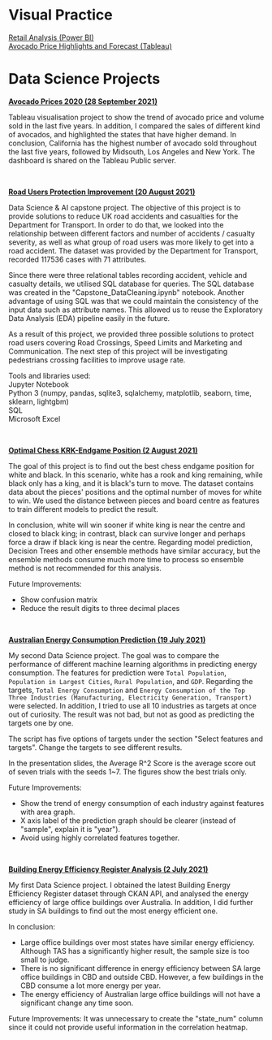 # Visual Practice

[Retail Analysis (Power BI)](https://github.com/Eric-HYL/showcase/blob/main/Visual_Practice/Retail_Analysis/retail_sales_summary.pdf)  
[Avocado Price Highlights and Forecast (Tableau)](https://public.tableau.com/app/profile/eric3982/viz/Avocado_2020/Dashboard1?publish=yes)  

# Data Science Projects

**[Avocado Prices 2020 (28 September 2021)](https://public.tableau.com/app/profile/eric3982/viz/Avocado_2020/Dashboard1?publish=yes)**

Tableau visualisation project to show the trend of avocado price and volume sold in the last five years. In addition, I compared the sales of different kind of avocados, and highlighted the states that have higher demand. In conclusion, California has the highest number of avocado sold throughout the last five years, followed by Midsouth, Los Angeles and New York. The dashboard is shared on the Tableau Public server.

<br/>

**[Road Users Protection Improvement (20 August 2021)](https://github.com/Eric-HYL/showcase/blob/main/Road_Users_Protection_Improvement/Presentation.pdf)**

Data Science & AI capstone project. The objective of this project is to provide solutions to reduce UK road accidents and casualties for the Department for Transport. In order to do that, we looked into the relationship between different factors and number of accidents / casualty severity, as well as what group of road users was more likely to get into a road accident. The dataset was provided by the Department for Transport, recorded 117536 cases with 71 attributes.

Since there were three relational tables recording accident, vehicle and casualty details, we utilised SQL database for queries. The SQL database was created in the "Capstone_DataCleaning.ipynb" notebook. Another advantage of using SQL was that we could maintain the consistency of the input data such as attribute names. This allowed us to reuse the Exploratory Data Analysis (EDA) pipeline easily in the future.

As a result of this project, we provided three possible solutions to protect road users covering Road Crossings, Speed Limits and Marketing and Communication. The next step of this project will be investigating pedestrians crossing facilities to improve usage rate.

Tools and libraries used:  
Jupyter Notebook  
Python 3 (numpy, pandas, sqlite3, sqlalchemy, matplotlib, seaborn, time, sklearn, lightgbm)  
SQL  
Microsoft Excel

<br/>

**[Optimal Chess KRK-Endgame Position (2 August 2021)](https://github.com/Eric-HYL/showcase/blob/main/Optimal_Chess_KRK-Endgame_Position/presentation.pdf)**

The goal of this project is to find out the best chess endgame position for white and black. In this scenario, white has a rook and king remaining, while black only has a king, and it is black's turn to move. The dataset contains data about the pieces' positions and the optimal number of moves for white to win. We used the distance between pieces and board centre as features to train different models to predict the result.

In conclusion, white will win sooner if white king is near the centre and closed to black king; in contrast, black can survive longer and perhaps force a draw if black king is near the centre. Regarding model prediction, Decision Trees and other ensemble methods have similar accuracy, but the ensemble methods consume much more time to process so ensemble method is not recommended for this analysis.

Future Improvements:
- Show confusion matrix
- Reduce the result digits to three decimal places

<br/>

**[Australian Energy Consumption Prediction (19 July 2021)](https://github.com/Eric-HYL/showcase/blob/main/Australian_Energy_Consumption_Prediction/Presentation(pdf_for_preview).pdf)**

My second Data Science project. The goal was to compare the performance of different machine learning algorithms in predicting energy consumption. The features for prediction were `Total Population`, `Population in Largest Cities`, `Rural Population`, and `GDP`. Regarding the targets, `Total Energy Consumption` and `Energy Consumption of the Top Three Industries (Manufacturing, Electricity Generation, Transport)` were selected. In addition, I tried to use all 10 industries as targets at once out of curiosity. The result was not bad, but not as good as predicting the targets one by one.

The script has five options of targets under the section "Select features and targets". Change the targets to see different results.

In the presentation slides, the Average R^2 Score is the average score out of seven trials with the seeds 1~7. The figures show the best trials only.

Future Improvements: 
- Show the trend of energy consumption of each industry against features with area graph.
- X axis label of the prediction graph should be clearer (instead of "sample", explain it is "year").
- Avoid using highly correlated features together.

<br/>

**[Building Energy Efficiency Register Analysis (2 July 2021)](https://github.com/Eric-HYL/showcase/blob/main/Building_Energy_Efficiency_Register_Analysis/Building_Energy_Efficiency_Register_Analysis.ipynb)**

My first Data Science project. I obtained the latest Building Energy Efficiency Register dataset through CKAN API, and analysed the energy efficiency of large office buildings over Australia. In addition, I did further study in SA buildings to find out the most energy efficient one.

In conclusion:
- Large office buildings over most states have similar energy efficiency. Although TAS has a significantly higher result, the sample size is too small to judge.
- There is no significant difference in energy efficiency between SA large office buildings in CBD and outside CBD. However, a few buildings in the CBD consume a lot more energy per year.
- The energy efficiency of Australian large office buildings will not have a significant change any time soon.

Future Improvements: It was unnecessary to create the "state_num" column since it could not provide useful information in the correlation heatmap.
